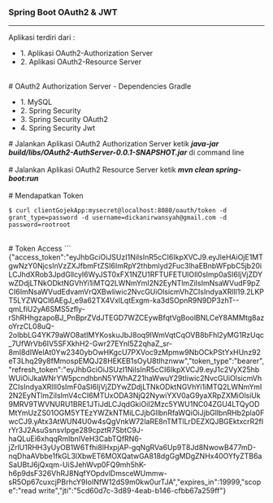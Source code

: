 <h3>Spring Boot OAuth2 & JWT</h3>
<hr/>
Aplikasi terdiri dari : 
<ul>
<li>1. Aplikasi OAuth2-Authorization Server</li>
<li>2. Aplikasi OAuth2-Resource Server</li>
</ul>
<br/>
# OAuth2 Authorization Server - Dependencies Gradle
<ul>
<li>1. MySQL</li>
<li>2. Spring Security</li>
<li>3. Spring Security OAuth2</li>
<li>4. Spring Security Jwt</li>
</ul>
# Jalankan Aplikasi OAuth2 Authorization Server
ketik <b><i>java-jar build/libs/OAuth2-AuthServer-0.0.1-SNAPSHOT.jar</i></b>  di command line 
<br/>
<br/>
# Jalankan Aplikasi OAuth2 Resource Server 
ketik <b><i>mvn clean spring-boot:run</i></b>
<br/>
<br/>
# Mendapatkan Token
<br/>

```
$ curl clientGojekApp:mysecret@localhost:8080/oauth/token -d grant_type=password -d username=dickanirwansyah@gmail.com -d password=rootroot
```
<br/>
# Token Access
```
{"access_token":"eyJhbGciOiJSUzI1NiIsInR5cCI6IkpXVCJ9.eyJleHAiOjE1MTgwNzY0NjcsInVzZXJfbmFtZSI6ImRpY2thbmlyd2Fuc3lhaEBnbWFpbC5jb20iLCJhdXRob3JpdGllcyI6WyJST0xFX1NZU1RFTUFETUlOIl0sImp0aSI6IjVjZDYwZDdjLTNkODktNGVhYi1iMTQ2LWNmYmI2N2EyNTlmZiIsImNsaWVudF9pZCI6ImNsaWVudEdvamVrQXBwIiwic2NvcGUiOlsicmVhZCIsIndyaXRlIl19.2LKPT5LYZWQCl6AEgJ_e9a62TX4VxlLqtExgm-ka3dSOpnR9N9DP3zhT--qmLfiU2yA6SMS5zfly-rShRHhgzapoBJ_PnBprZVdJTEGD7WZCEywBfqtVgBoolBNLCeY8AMMtg8azoYrzCL08uQ-2oIbbLG4YK79aWO8atIMYKoskuJbJ8oq9IWmVqtCqOVB8bFhl2yMG1RzUqc_7UfWrVb6IV5SFXkhH2-Gwr27EYnI5Z2qhaZ_sr-8mI8dIWelAt0Yw2340ybOwHKgcU7PXVoc9zMpmw9NbOCkPStYxHUnz92eT3Lhq29y8fMmospEMQJ28HEKEB1sOyU8tlhznww","token_type":"bearer","refresh_token":"eyJhbGciOiJSUzI1NiIsInR5cCI6IkpXVCJ9.eyJ1c2VyX25hbWUiOiJkaWNrYW5pcndhbnN5YWhAZ21haWwuY29tIiwic2NvcGUiOlsicmVhZCIsIndyaXRlIl0sImF0aSI6IjVjZDYwZDdjLTNkODktNGVhYi1iMTQ2LWNmYmI2N2EyNTlmZiIsImV4cCI6MTUxODA3NjQ2NywiYXV0aG9yaXRpZXMiOlsiUk9MRV9TWVNURU1BRE1JTiJdLCJqdGkiOiI2Mzc5YWU1NC04ZGU4LTQyODMtYmUzZS01OGM5YTEzYWZkNTMiLCJjbGllbnRfaWQiOiJjbGllbnRHb2pla0FwcCJ9.yAtx3AtWUN4U0w4sQgVnkW72laRE8nTMTlLrDEZXQJBGEktxcrR2fIrYr3J2AsuSsnsvIpge289cpztR7SbtC9J-haQLuEi6xhqqRmlbnIVeH3CabTQfRN6-jZrlU1RHH3yUyOB1W6Tfhi8lHxpjAP-gqNgRVa6Up9T8Jd8NwowB477mD-nqDhaAVbbe1fkGL3lXbwET6MOXQatwGA818dgGgMDgZNHx40OYfyZTB6aSaUBtJ6jQxqm-UiSJehWvp0FQ9mh5hK-h6p9dsF326VhRJ8NqfYOpdvlDmsceWUmmw-sR5Op67cuxcjPBrhcY9IoINfW12dS9m0kw0urTJA","expires_in":19999,"scope":"read write","jti":"5cd60d7c-3d89-4eab-b146-cfbb67a259ff"}
